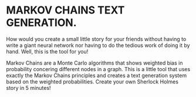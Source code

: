 # MARKOV CHAINS TEXT GENERATION.

How would you create a small little story for your friends without having to write a giant neural network nor having to do the tedious work of doing it by hand. Well, this is the tool for you!

Markov Chains are a Monte Carlo algorithms that shows weighted bias in probability concering different nodes in a graph.
This is a little tool that uses exactly the Markov Chains principles and creates a text generation system based on the weighted probabilities. Create your own Sherlock Holmes story in 5 minutes!
